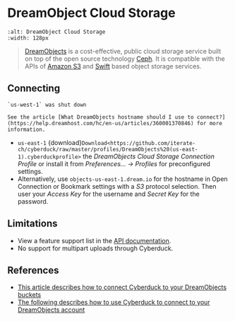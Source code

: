 DreamObject Cloud Storage
====

```{image} https://cdn.cyberduck.io/img/providers/dreamobjects.png
:alt: DreamObject Cloud Storage
:width: 128px
```

> [DreamObjects](http://dreamhost.com/cloud/dreamobjects/) is a cost-effective, public cloud storage service built on top of the open source technology [Ceph](http://ceph.io/). It is compatible with the APIs of [Amazon S3](index.md) and [Swift](../openstack/index.md) based object storage services.

## Connecting

```{attention}
`us-west-1` was shut down

See the article [What DreamObjects hostname should I use to connect?](https://help.dreamhost.com/hc/en-us/articles/360001370846) for more information.
```

- `us-east-1` {download}`Download<https://github.com/iterate-ch/cyberduck/raw/master/profiles/DreamObjects%20(us-east-1).cyberduckprofile>` the *DreamObjects Cloud Storage Connection Profile* or install it from *Preferences… → Profiles* for preconfigured settings. 
- Alternatively, use `objects-us-east-1.dream.io` for the hostname in Open Connection or Bookmark settings with a *S3* protocol selection. Then user your *Access Key* for the username and *Secret Key* for the password.

## Limitations

- View a feature support list in the [API documentation](https://help.dreamhost.com/hc/en-us/articles/217590537-How-To-Use-DreamObjects-S3-compatible-API).
- No support for multipart uploads through Cyberduck.

## References

- [This article describes how to connect Cyberduck to your DreamObjects buckets](https://help.dreamhost.com/hc/en-us/articles/217131247#connecting)
- [The following describes how to use Cyberduck to connect to your DreamObjects account](https://help.dreamhost.com/hc/en-us/articles/217131247-Cyberduck)